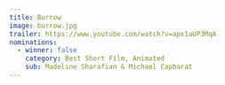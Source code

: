 ```yaml
---
title: Burrow
image: burrow.jpg
trailer: https://www.youtube.com/watch?v=apx1aUP3MqA
nominations:
  - winner: false
    category: Best Short Film, Animated
    sub: Madeline Sharafian & Michael Capbarat
---
```

